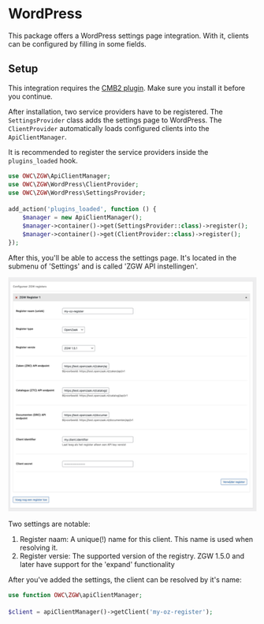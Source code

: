 # WordPress

This package offers a WordPress settings page integration. With it, clients can be configured by filling in some fields.

## Setup

This integration requires the [CMB2 plugin](https://github.com/CMB2/CMB2). Make sure you install it before you continue. 

After installation, two service providers have to be registered. The `SettingsProvider` class adds the settings page to WordPress. The `ClientProvider` automatically loads configured clients into the `ApiClientManager`. 

It is recommended to register the service providers inside the `plugins_loaded` hook.

```php
use OWC\ZGW\ApiClientManager;
use OWC\ZGW\WordPress\ClientProvider;
use OWC\ZGW\WordPress\SettingsProvider;

add_action('plugins_loaded', function () {
    $manager = new ApiClientManager();
    $manager->container()->get(SettingsProvider::class)->register();
    $manager->container()->get(ClientProvider::class)->register();
});
```

After this, you'll be able to access the settings page. It's located in the submenu of 'Settings' and is called 'ZGW API instellingen'. 

![Settings page example](../../data/settings-page.png)

Two settings are notable:
1. Register naam: A unique(!) name for this client. This name is used when resolving it.
2. Register versie: The supported version of the registry. ZGW 1.5.0 and later have support for the 'expand' functionality

After you've added the settings, the client can be resolved by it's name:

```php
use function OWC\ZGW\apiClientManager;

$client = apiClientManager()->getClient('my-oz-register');
```
